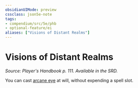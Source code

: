 ```yaml
---
obsidianUIMode: preview
cssclass: json5e-note
tags:
- compendium/src/5e/phb
- optional-feature/ei
aliases: ["Visions of Distant Realms"]
---
```

# Visions of Distant Realms
*Source: Player's Handbook p. 111. Available in the SRD.* 

You can cast [arcane eye](/compendium/spells/arcane-eye.md) at will, without expending a spell slot.